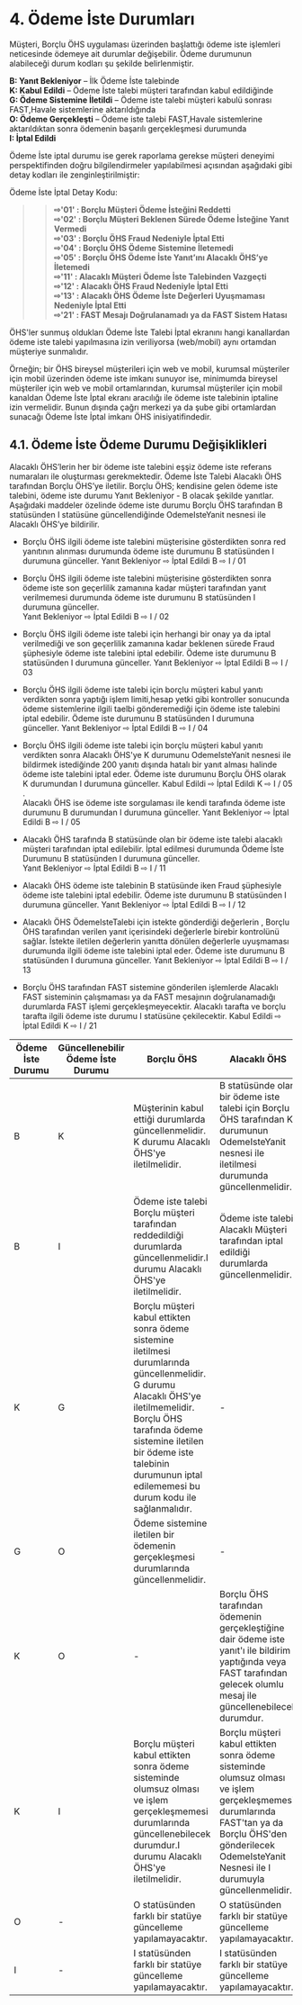 # 4. Ödeme İste Durumları

Müşteri, Borçlu ÖHS uygulaması üzerinden başlattığı ödeme iste işlemleri neticesinde ödemeye ait durumlar değişebilir. Ödeme durumunun alabileceği durum kodları şu şekilde belirlenmiştir.

**B: Yanıt Bekleniyor** – İlk Ödeme İste talebinde  
**K: Kabul Edildi** – Ödeme İste talebi müşteri tarafından kabul edildiğinde    
**G: Ödeme Sistemine İletildi** – Ödeme iste talebi müşteri kabulü sonrası FAST,Havale sistemlerine aktarıldığında     
**O: Ödeme Gerçekleşti** – Ödeme iste talebi FAST,Havale sistemlerine aktarıldıktan sonra ödemenin başarılı gerçekleşmesi durumunda     
**I: İptal Edildi** 

Ödeme İste iptal durumu ise gerek raporlama gerekse müşteri deneyimi perspektifinden doğru bilgilendirmeler yapılabilmesi açısından aşağıdaki gibi detay kodları ile zenginleştirilmiştir:

Ödeme İste İptal Detay Kodu:

>>**&#8680;'01' : Borçlu Müşteri Ödeme İsteğini Reddetti** <br>
>>**&#8680;'02' : Borçlu Müşteri Beklenen Sürede Ödeme İsteğine Yanıt Vermedi**<br>
>>**&#8680;'03' : Borçlu ÖHS Fraud Nedeniyle İptal Etti**<br>
>>**&#8680;'04' : Borçlu ÖHS Ödeme Sistemine İletemedi**<br>
>>**&#8680;'05' : Borçlu ÖHS Ödeme İste Yanıt’ını Alacaklı ÖHS’ye İletemedi**<br>
>>**&#8680;'11' : Alacaklı Müşteri Ödeme İste Talebinden Vazgeçti**<br> 
>>**&#8680;'12' : Alacaklı ÖHS Fraud Nedeniyle İptal Etti**<br> 
>>**&#8680;'13' : Alacaklı ÖHS Ödeme İste Değerleri Uyuşmaması Nedeniyle İptal Etti**<br> 
>>**&#8680;'21' : FAST Mesajı Doğrulanamadı ya da FAST Sistem Hatası**<br>

ÖHS'ler sunmuş oldukları Ödeme İste Talebi İptal ekranını hangi kanallardan ödeme iste talebi yapılmasına izin veriliyorsa (web/mobil) aynı ortamdan müşteriye sunmalıdır.

Örneğin; bir ÖHS bireysel müşterileri için web ve mobil, kurumsal müşteriler için mobil üzerinden ödeme iste imkanı sunuyor ise, minimumda bireysel müşteriler için web ve mobil ortamlarından, kurumsal müşteriler için mobil kanaldan Ödeme İste İptal ekranı aracılığı ile ödeme iste talebinin iptaline izin vermelidir. 
Bunun dışında çağrı merkezi ya da şube gibi ortamlardan sunacağı Ödeme İste İptal imkanı ÖHS inisiyatifindedir.


## 4.1. Ödeme İste Ödeme Durumu Değişiklikleri

Alacaklı ÖHS’lerin  her bir ödeme iste talebini eşşiz ödeme iste referans numaraları ile oluşturması gerekmektedir. 
Ödeme İste Talebi Alacaklı ÖHS tarafından Borçlu ÖHS’ye iletilir. Borçlu ÖHS; kendisine gelen ödeme iste talebini, ödeme iste durumu Yanıt Bekleniyor - B  olacak şekilde yanıtlar. Aşağıdaki maddeler özelinde ödeme iste durumu Borçlu ÖHS tarafından B statüsünden I statüsüne güncellendiğinde OdemeIsteYanit nesnesi ile Alacaklı ÖHS’ye bildirilir.

- Borçlu ÖHS ilgili ödeme iste talebini müşterisine gösterdikten sonra red yanıtının alınması durumunda ödeme iste durumunu B statüsünden I durumuna günceller. Yanıt Bekleniyor ⇨ İptal Edildi B ⇨ I / 01

- Borçlu ÖHS ilgili ödeme iste talebini müşterisine gösterdikten sonra ödeme iste son geçerlilik zamanına kadar müşteri tarafından yanıt verilmemesi durumunda ödeme iste durumunu B statüsünden I durumuna günceller.<br> Yanıt Bekleniyor ⇨ İptal Edildi B ⇨ I / 02

- Borçlu ÖHS ilgili ödeme iste talebi için herhangi bir onay ya da iptal verilmediği ve son geçerlilik zamanına kadar beklenen sürede Fraud şüphesiyle ödeme iste talebini iptal edebilir. Ödeme iste durumunu B statüsünden I durumuna günceller. Yanıt Bekleniyor ⇨ İptal Edildi B ⇨ I / 03

- Borçlu ÖHS ilgili ödeme iste talebi için borçlu müşteri kabul yanıtı verdikten sonra yaptığı işlem limiti,hesap yetki gibi kontroller sonucunda ödeme sistemlerine ilgili taelbi gönderemediği için ödeme iste talebini iptal edebilir. Ödeme iste durumunu B statüsünden I durumuna günceller. Yanıt Bekleniyor ⇨ İptal Edildi B ⇨ I / 04

- Borçlu ÖHS ilgili ödeme iste talebi için borçlu müşteri kabul yanıtı verdikten sonra Alacaklı ÖHS'ye K durumunu OdemeIsteYanit nesnesi ile bildirmek istediğinde 200 yanıtı dışında hatalı bir yanıt alması halinde ödeme iste talebini iptal eder. Ödeme iste durumunu Borçlu ÖHS olarak K durumundan I durumuna günceller. Kabul Edildi ⇨ İptal Edildi K ⇨ I / 05 . <br> Alacaklı ÖHS ise ödeme iste sorgulaması ile kendi tarafında ödeme iste durumunu B durumundan I durumuna günceller. Yanıt Bekleniyor ⇨ İptal Edildi B ⇨ I / 05

- Alacaklı ÖHS tarafında B statüsünde olan bir ödeme iste talebi alacaklı müşteri tarafından iptal edilebilir. İptal edilmesi durumunda Ödeme İste Durumunu B statüsünden I durumuna günceller. <br>Yanıt Bekleniyor ⇨ İptal Edildi B ⇨ I / 11

- Alacaklı ÖHS ödeme iste talebinin B statüsünde iken Fraud şüphesiyle ödeme iste talebini iptal edebilir. Ödeme iste durumunu B statüsünden I durumuna günceller. Yanıt Bekleniyor ⇨ İptal Edildi B ⇨ I / 12

- Alacaklı ÖHS ÖdemeIsteTalebi için istekte gönderdiği değerlerin , Borçlu ÖHS tarafından verilen yanıt içerisindeki değerlerle birebir kontrolünü sağlar. İstekte iletilen değerlerin yanıtta dönülen değerlerle uyuşmaması durumunda ilgili ödeme iste talebini iptal eder. Ödeme iste durumunu B statüsünden I durumuna günceller. Yanıt Bekleniyor ⇨ İptal Edildi B ⇨ I / 13
	
- Borçlu ÖHS tarafından FAST sistemine gönderilen işlemlerde Alacaklı FAST sisteminin çalışmaması ya da FAST mesajının doğrulanamadığı durumlarda FAST işlemi gerçekleşmeyecektir. Alacaklı tarafta ve borçlu tarafta ilgili ödeme iste durumu I statüsüne çekilecektir. Kabul Edildi ⇨ İptal Edildi K ⇨ I / 21

|Ödeme İste Durumu |Güncellenebilir Ödeme İste Durumu |Borçlu ÖHS |Alacaklı ÖHS |
| --- | --- | --- | --- |
| B | K | Müşterinin kabul ettiği durumlarda güncellenmelidir. K durumu Alacaklı ÖHS'ye iletilmelidir. |B statüsünde olan bir ödeme iste talebi için Borçlu ÖHS tarafından K durumunun OdemeIsteYanit nesnesi ile iletilmesi durumunda güncellenmelidir.|
| B | I | Ödeme iste talebi Borçlu müşteri tarafından reddedildiği durumlarda güncellenmelidir.I durumu Alacaklı ÖHS'ye iletilmelidir. | Ödeme iste talebi Alacaklı Müşteri tarafından iptal edildiği durumlarda güncellenmelidir. |
| K | G | Borçlu müşteri kabul ettikten sonra ödeme sistemine iletilmesi durumlarında güncellenmelidir. G durumu Alacaklı ÖHS'ye iletilmemelidir. Borçlu ÖHS tarafında ödeme sistemine iletilen bir ödeme iste talebinin durumunun iptal edilememesi bu durum kodu ile sağlanmalıdır. | - |
| G | O | Ödeme sistemine iletilen bir ödemenin gerçekleşmesi durumlarında güncellenmelidir. | - |
| K | O | - | Borçlu ÖHS tarafından ödemenin gerçekleştiğine dair ödeme iste yanıt'ı ile bildirim yaptığında veya FAST tarafından gelecek olumlu mesaj ile güncellenebilecek durumdur. |
| K | I |Borçlu müşteri kabul ettikten sonra ödeme sisteminde olumsuz olması ve işlem gerçekleşmemesi durumlarında güncellenebilecek durumdur.I durumu Alacaklı ÖHS'ye iletilmelidir. | Borçlu müşteri kabul ettikten sonra ödeme sisteminde olumsuz olması ve işlem gerçekleşmemesi durumlarında FAST'tan ya da Borçlu ÖHS'den gönderilecek OdemeIsteYanit Nesnesi ile I durumuyla güncellenmelidir. |
| O | - | O statüsünden farklı bir statüye güncelleme yapılamayacaktır. | O statüsünden farklı bir statüye güncelleme yapılamayacaktır.| 
| I | - | I statüsünden farklı bir statüye güncelleme yapılamayacaktır. | I statüsünden farklı bir statüye güncelleme yapılamayacaktır.|

